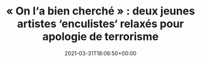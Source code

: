 ---
isIndex: false
title: "« On l‘a bien cherché » : deux jeunes artistes ‘enculistes‘ relaxés pour apologie de terrorisme"
date: 2021-03-31T18:06:50+00:00
publications_concerned:
  - sophie-rey-gascon
press:
  title: Marianne
  url: https://www.marianne.net/societe/police-et-justice/ils-lont-bien-cherche-deux-jeunes-artistes-enculistes-relaxes-pour-apologie-de-terrorisme
---